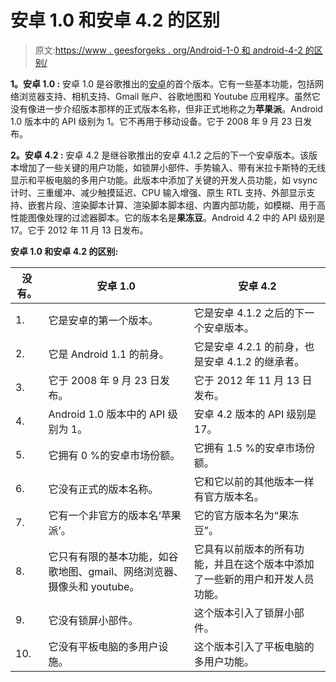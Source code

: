 # 安卓 1.0 和安卓 4.2 的区别

> 原文:[https://www . geesforgeks . org/Android-1-0 和 android-4-2 的区别/](https://www.geeksforgeeks.org/difference-between-android-1-0-and-android-4-2/)

**1。安卓 1.0 :**
安卓 1.0 是谷歌推出的[安卓](https://www.geeksforgeeks.org/introduction-to-android-development/)的首个版本。它有一些基本功能，包括网络浏览器支持、相机支持、Gmail 账户、谷歌地图和 Youtube 应用程序。虽然它没有像进一步介绍版本那样的正式版本名称，但非正式地称之为**苹果派**。Android 1.0 版本中的 API 级别为 1。它不再用于移动设备。它于 2008 年 9 月 23 日发布。

**2。安卓 4.2 :**
安卓 4.2 是继谷歌推出的安卓 4.1.2 之后的下一个安卓版本。该版本增加了一些关键的用户功能，如锁屏小部件、手势输入、带有米拉卡斯特的无线显示和平板电脑的多用户功能。此版本中添加了关键的开发人员功能，如 vsync 计时、三重缓冲、减少触摸延迟、CPU 输入增强、原生 RTL 支持、外部显示支持、嵌套片段、渲染脚本计算、渲染脚本脚本组、内置内部功能，如模糊、用于高性能图像处理的过滤器脚本。它的版本名是**果冻豆**。Android 4.2 中的 API 级别是 17。它于 2012 年 11 月 13 日发布。

**安卓 1.0 和安卓 4.2 的区别:**

<center>

| 没有。 | 安卓 1.0 | 安卓 4.2 |
| --- | --- | --- |
| 1. | 它是安卓的第一个版本。 | 它是安卓 4.1.2 之后的下一个安卓版本。 |
| 2. | 它是 Android 1.1 的前身。 | 它是安卓 4.2.1 的前身，也是安卓 4.1.2 的继承者。 |
| 3. | 它于 2008 年 9 月 23 日发布。 | 它于 2012 年 11 月 13 日发布。 |
| 4. | Android 1.0 版本中的 API 级别为 1。 | 安卓 4.2 版本的 API 级别是 17。 |
| 5. | 它拥有 0 %的安卓市场份额。 | 它拥有 1.5 %的安卓市场份额。 |
| 6. | 它没有正式的版本名称。 | 它和它以前的其他版本一样有官方版本名。 |
| 7. | 它有一个非官方的版本名‘苹果派’。 | 它的官方版本名为“果冻豆”。 |
| 8. | 它只有有限的基本功能，如谷歌地图、gmail、网络浏览器、摄像头和 youtube。 | 它具有以前版本的所有功能，并且在这个版本中添加了一些新的用户和开发人员功能。 |
| 9. | 它没有锁屏小部件。 | 这个版本引入了锁屏小部件。 |
| 10. | 它没有平板电脑的多用户设施。 | 这个版本引入了平板电脑的多用户功能。 |

</center>